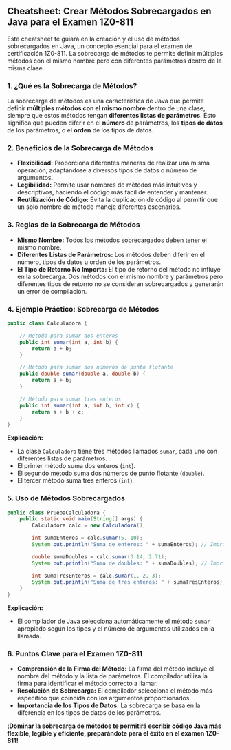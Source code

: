 ## Cheatsheet: Crear Métodos Sobrecargados en Java para el Examen 1Z0-811

Este cheatsheet te guiará en la creación y el uso de métodos sobrecargados en Java, un concepto esencial para el examen de certificación 1Z0-811. La sobrecarga de métodos te permite definir múltiples métodos con el mismo nombre pero con diferentes parámetros dentro de la misma clase.

### 1. ¿Qué es la Sobrecarga de Métodos?

La sobrecarga de métodos es una característica de Java que permite definir **múltiples métodos con el mismo nombre** dentro de una clase, siempre que estos métodos tengan **diferentes listas de parámetros**. Esto significa que pueden diferir en el **número** de parámetros, los **tipos de datos** de los parámetros, o el **orden** de los tipos de datos.

### 2. Beneficios de la Sobrecarga de Métodos

- **Flexibilidad:** Proporciona diferentes maneras de realizar una misma operación, adaptándose a diversos tipos de datos o número de argumentos.
- **Legibilidad:** Permite usar nombres de métodos más intuitivos y descriptivos, haciendo el código más fácil de entender y mantener.
- **Reutilización de Código:** Evita la duplicación de código al permitir que un solo nombre de método maneje diferentes escenarios.

### 3. Reglas de la Sobrecarga de Métodos

- **Mismo Nombre:** Todos los métodos sobrecargados deben tener el mismo nombre.
- **Diferentes Listas de Parámetros:** Los métodos deben diferir en el número, tipos de datos u orden de los parámetros.
- **El Tipo de Retorno No Importa:** El tipo de retorno del método no influye en la sobrecarga. Dos métodos con el mismo nombre y parámetros pero diferentes tipos de retorno no se consideran sobrecargados y generarán un error de compilación.

### 4. Ejemplo Práctico: Sobrecarga de Métodos

```java
public class Calculadora {

    // Método para sumar dos enteros
    public int sumar(int a, int b) {
        return a + b;
    }

    // Método para sumar dos números de punto flotante
    public double sumar(double a, double b) {
        return a + b;
    }

    // Método para sumar tres enteros
    public int sumar(int a, int b, int c) {
        return a + b + c;
    }
}
```

**Explicación:**

- La clase `Calculadora` tiene tres métodos llamados `sumar`, cada uno con diferentes listas de parámetros.
- El primer método suma dos enteros (`int`).
- El segundo método suma dos números de punto flotante (`double`).
- El tercer método suma tres enteros (`int`).

### 5. Uso de Métodos Sobrecargados

```java
public class PruebaCalculadora {
    public static void main(String[] args) {
        Calculadora calc = new Calculadora();

        int sumaEnteros = calc.sumar(5, 10);
        System.out.println("Suma de enteros: " + sumaEnteros); // Imprime 15

        double sumaDoubles = calc.sumar(3.14, 2.71);
        System.out.println("Suma de doubles: " + sumaDoubles); // Imprime 5.85

        int sumaTresEnteros = calc.sumar(1, 2, 3);
        System.out.println("Suma de tres enteros: " + sumaTresEnteros); // Imprime 6
    }
}
```

**Explicación:**

- El compilador de Java selecciona automáticamente el método `sumar` apropiado según los tipos y el número de argumentos utilizados en la llamada.

### 6. Puntos Clave para el Examen 1Z0-811

- **Comprensión de la Firma del Método:** La firma del método incluye el nombre del método y la lista de parámetros. El compilador utiliza la firma para identificar el método correcto a llamar.
- **Resolución de Sobrecarga:** El compilador selecciona el método más específico que coincida con los argumentos proporcionados.
- **Importancia de los Tipos de Datos:** La sobrecarga se basa en la diferencia en los tipos de datos de los parámetros.

**¡Dominar la sobrecarga de métodos te permitirá escribir código Java más flexible, legible y eficiente, preparándote para el éxito en el examen 1Z0-811!**
